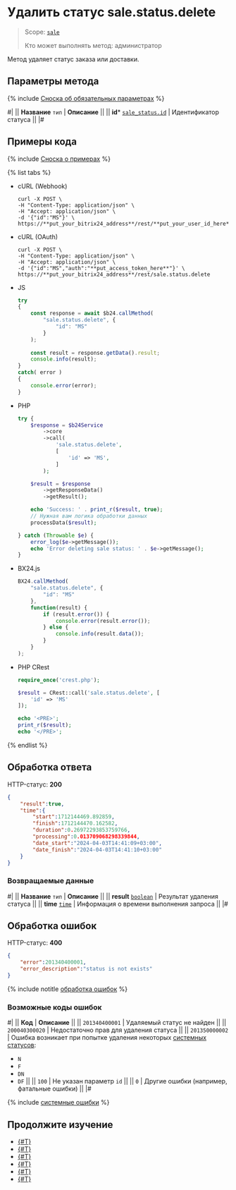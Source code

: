 # Удалить статус sale.status.delete

> Scope: [`sale`](../../scopes/permissions.md)
>
> Кто может выполнять метод: администратор

Метод удаляет статус заказа или доставки.

## Параметры метода

{% include [Сноска об обязательных параметрах](../../../_includes/required.md) %}

#|
|| **Название**
`тип` | **Описание** ||
|| **id***
[`sale_status.id`](../data-types.md) | Идентификатор статуса ||
|#

## Примеры кода

{% include [Сноска о примерах](../../../_includes/examples.md) %}

{% list tabs %}

- cURL (Webhook)

    ```http
    curl -X POST \
    -H "Content-Type: application/json" \
    -H "Accept: application/json" \
    -d '{"id":"MS"}' \
    https://**put_your_bitrix24_address**/rest/**put_your_user_id_here**/**put_your_webbhook_here**/sale.status.delete
    ```

- cURL (OAuth)

    ```http
    curl -X POST \
    -H "Content-Type: application/json" \
    -H "Accept: application/json" \
    -d '{"id":"MS","auth":"**put_access_token_here**"}' \
    https://**put_your_bitrix24_address**/rest/sale.status.delete
    ```

- JS


    ```js
    try
    {
    	const response = await $b24.callMethod(
    		"sale.status.delete", {
    			"id": "MS"
    		}
    	);
    	
    	const result = response.getData().result;
    	console.info(result);
    }
    catch( error )
    {
    	console.error(error);
    }
    ```

- PHP


    ```php
    try {
        $response = $b24Service
            ->core
            ->call(
                'sale.status.delete',
                [
                    'id' => 'MS',
                ]
            );
    
        $result = $response
            ->getResponseData()
            ->getResult();
    
        echo 'Success: ' . print_r($result, true);
        // Нужная вам логика обработки данных
        processData($result);
    
    } catch (Throwable $e) {
        error_log($e->getMessage());
        echo 'Error deleting sale status: ' . $e->getMessage();
    }
    ```

- BX24.js

    ```js
    BX24.callMethod(
        "sale.status.delete", {
            "id": "MS"
        },
        function(result) {
            if (result.error()) {
                console.error(result.error());
            } else {
                console.info(result.data());
            }
        }
    );
    ```

- PHP CRest

    ```php
    require_once('crest.php');

    $result = CRest::call('sale.status.delete', [
        'id' => 'MS'
    ]);

    echo '<PRE>';
    print_r($result);
    echo '</PRE>';
    ```

{% endlist %}

## Обработка ответа

HTTP-статус: **200**

```json
{
    "result":true,
    "time":{
        "start":1712144469.892859,
        "finish":1712144470.162582,
        "duration":0.26972293853759766,
        "processing":0.013709068298339844,
        "date_start":"2024-04-03T14:41:09+03:00",
        "date_finish":"2024-04-03T14:41:10+03:00"
    }
}
```

### Возвращаемые данные

#|
|| **Название**
`тип` | **Описание** ||
|| **result**
[`boolean`](../../data-types.md) | Результат удаления статуса ||
|| **time**
[`time`](../../data-types.md) | Информация о времени выполнения запроса ||
|#

## Обработка ошибок

HTTP-статус: **400**

```json
{ 
    "error":201340400001,
    "error_description":"status is not exists"
}
```

{% include notitle [обработка ошибок](../../../_includes/error-info.md) %}

### Возможные коды ошибок

#|
|| **Код** | **Описание** ||
|| `201340400001` | Удаляемый статус не найден ||
|| `200040300020` | Недостаточно прав для удаления статуса ||
|| `201350000002` | Ошибка возникает при попытке удаления некоторых [системных статусов](./index.md):
- `N`
- `F`
- `DN`
- `DF`
||
|| `100` | Не указан параметр `id` ||
|| `0` | Другие ошибки (например, фатальные ошибки) ||
|#

{% include [системные ошибки](../../../_includes/system-errors.md) %}

## Продолжите изучение

- [{#T}](./index.md)
- [{#T}](./sale-status-add.md)
- [{#T}](./sale-status-update.md)
- [{#T}](./sale-status-get.md)
- [{#T}](./sale-status-list.md)
- [{#T}](./sale-status-get-fields.md)